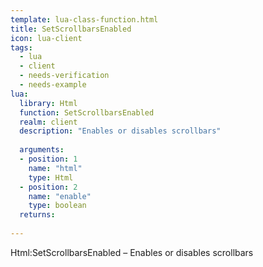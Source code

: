 ```yaml
---
template: lua-class-function.html
title: SetScrollbarsEnabled
icon: lua-client
tags:
  - lua
  - client
  - needs-verification
  - needs-example
lua:
  library: Html
  function: SetScrollbarsEnabled
  realm: client
  description: "Enables or disables scrollbars"
  
  arguments:
  - position: 1
    name: "html"
    type: Html
  - position: 2
    name: "enable"
    type: boolean
  returns:
    
---
```


<div class="lua__search__keywords">
Html:SetScrollbarsEnabled &#x2013; Enables or disables scrollbars
</div>
